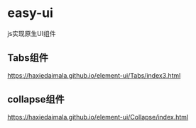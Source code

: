 # easy-ui
js实现原生UI组件

## Tabs组件
https://haxiedaimala.github.io/element-ui/Tabs/index3.html

## collapse组件
https://haxiedaimala.github.io/element-ui/Collapse/index.html

